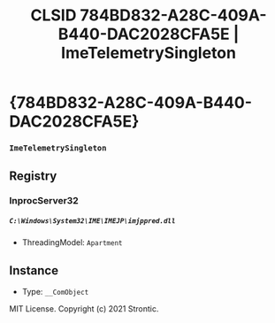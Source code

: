 ﻿---
title: "CLSID 784BD832-A28C-409A-B440-DAC2028CFA5E | ImeTelemetrySingleton"
excerpt: What is COM-Object CLSID 784BD832-A28C-409A-B440-DAC2028CFA5E?
---

# {784BD832-A28C-409A-B440-DAC2028CFA5E}

### `ImeTelemetrySingleton`

## Registry


### InprocServer32

##### `C:\Windows\System32\IME\IMEJP\imjppred.dll`
* ThreadingModel: `Apartment`

## Instance

* Type: `__ComObject`

MIT License. Copyright (c) 2021 Strontic.


